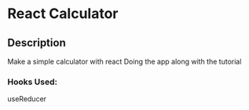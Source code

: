 # React Calculator

## Description
Make a simple calculator with react
Doing the app along with the tutorial


### Hooks Used:
useReducer

